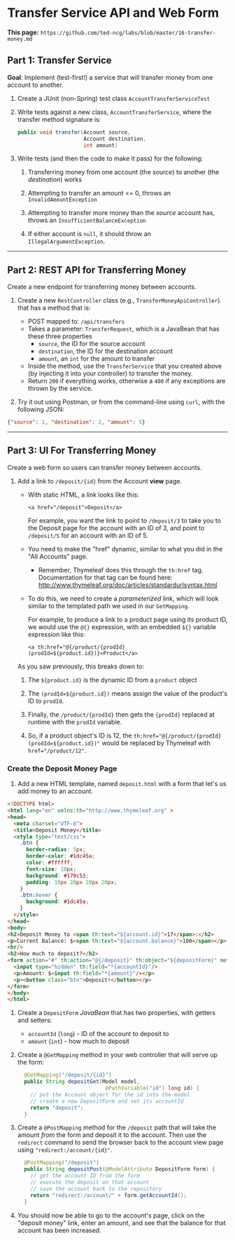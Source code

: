 # Transfer Service API and Web Form

**This page:** `https://github.com/ted-ncg/labs/blob/master/16-transfer-money.md`

## Part 1: Transfer Service

**Goal**: Implement (test-first!) a service that will transfer money from one account to another.

1. Create a JUnit (non-Spring) test class `AccountTransferServiceTest`

1. Write tests against a new class, `AccountTransferService`, where the transfer method signature is:

    ```java
    public void transfer(Account source,
                         Account destination,
                         int amount)    
    ```

1. Write tests (and then the code to make it pass) for the following:

   1. Transferring money from one account (the *source*) to another (the *destination*) works
   
   1. Attempting to transfer an amount <= 0, throws an `InvalidAmountException`
   
   1. Attempting to transfer more money than the *source* account has, throws an `InsufficientBalanceException`
   
   1. If either account is `null`, it should throw an `IllegalArgumentException`.

----

## Part 2: REST API for Transferring Money

Create a new endpoint for transferring money between accounts.

1. Create a new `RestController` class (e.g., `TransferMoneyApiController`) that has a method that is:
 
    * POST mapped to: `/api/transfers`
    * Takes a parameter: `TransferRequest`, which is a JavaBean that has these three properties
       * `source`, the ID for the source account
       * `destination`, the ID for the destination account
       * `amount`, an `int` for the amount to transfer
    * Inside the method, use the `TransferService` that you created above (by injecting it into your controller) to transfer the money.
    * Return `200` if everything works, otherwise a `400` if any exceptions are thrown by the service.
    
2. Try it out using Postman, or from the command-line using `curl`, with the following JSON:

```json
{"source": 1, "destination": 2, "amount": 5}
```

----

## Part 3: UI For Transferring Money

Create a web form so users can transfer money between accounts.

1. Add a link to `/deposit/{id}` from the Account **view** page.

   * With static HTML, a link looks like this:
   
     `<a href="/deposit">Deposit</a>`
    
     For example, you want the link to point to `/deposit/3` to take you to the Deposit page for the account with an ID of 3, and point to `/deposit/5` for an account with an ID of 5.
     
   * You need to make the "href" dynamic, similar to what you did in the "All Accounts" page.
   
      * Remember, Thymeleaf does this through the `th:href` tag.
        Documentation for that tag can be found here: http://www.thymeleaf.org/doc/articles/standardurlsyntax.html

   * To do this, we need to create a *parameterized* link, which will look similar to the templated path we used in our `GetMapping`.
   
     For example, to produce a link to a product page using its product ID, we would use the `@{}` expression, with an embedded `${}` variable expression like this:
   
     ```
     <a th:href="@{/product/{prodId}(prodId=${product.id})}>Product</a>
     ```
   
   As you saw previously, this breaks down to:
   
      1. The `${product.id}` is the dynamic ID from a `product` object
      
      1. The `(prodId=${product.id})` means assign the value of the product's ID to `prodId`.
      
      1. Finally, the `/product/{prodId}` then gets the `{prodId}` replaced at runtime with the `prodId` variable.
      
      1. So, if a product object's ID is 12, the `th:href="@{/product/{prodId}(prodId=${product.id})"` would be replaced by Thymeleaf with `href="/product/12"`. 
   


### Create the Deposit Money Page

1. Add a new HTML template, named `deposit.html` with a form that let's us add money to an account.

  ```html
  <!DOCTYPE html>
  <html lang="en" xmlns:th="http://www.thymeleaf.org" >
  <head>
    <meta charset="UTF-8">
    <title>Deposit Money</title>
    <style type="text/css">
      .btn {
        border-radius: 5px;
        border-color: #1dc45a;
        color: #ffffff;
        font-size: 18px;
        background: #179c53;
        padding: 10px 20px 10px 20px;
      }
      .btn:hover {
        background: #1dc45a;
      }
    </style>
  </head>
  <body>
  <h2>Deposit Money to <span th:text="${account.id}">17</span>:</h2>
  <p>Current Balance: $<span th:text="${account.balance}">100</span></p>
  <hr/>
  <h2>How much to deposit?</h2>
  <form action="#" th:action="@{/deposit}" th:object="${depositForm}" method="post">
    <input type="hidden" th:field="*{accountId}"/>
    <p>Amount: $<input th:field="*{amount}"/></p>
    <p><button class="btn">Deposit!</button></p>
  </form>
  </body>
  </html>
  ```
1. Create a `DepositForm` *JavaBean* that has two properties, with getters and setters:
   * `accountId` (`long`) - ID of the account to deposit to
   * `amount` (`int`) - how much to deposit

1. Create a `@GetMapping` method in your web controller that will serve up the form:

   ```java
     @GetMapping("/deposit/{id}")
     public String depositGet(Model model,
                               @PathVariable("id") long id) {
       // put the Account object for the id into the model
       // create a new DepositForm and set its accountId
       return "deposit";
     }
   ```

1. Create a `@PostMapping` method for the `/deposit` path that will take the amount *from* the form and deposit it to the account.
   Then use the `redirect` command to send the browser back to the account view page using `"redirect:/account/{id}"`.

   ```java
     @PostMapping("/deposit")
     public String depositPost(@ModelAttribute DepositForm form) {
       // get the account ID from the form
       // execute the deposit on that account
       // save the account back to the repository
       return "redirect:/account/" + form.getAccountId();
     }
   ```

1. You should now be able to go to the account's page, click on the "deposit money" link, enter an amount, and see that the balance for that account has been increased.

